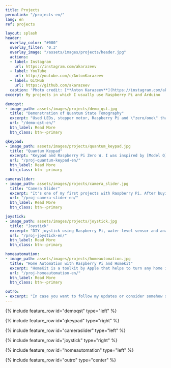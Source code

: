 ```yaml
---
title: Projects
permalink: "/projects-en/"
lang: en
ref: projects

layout: splash
header:
  overlay_color: "#000"
  overlay_filter: '0.3'
  overlay_image: "/assets/images/projects/header.jpg"
  actions:
  - label: Instagram
    url: https://instagram.com/akarazeev
  - label: YouTube
    url: http://youtube.com/c/AntonKarazeev
  - label: GitHub
    url: https://github.com/akarazeev
  caption: 'Photo credit: [**Anton Karazeev**](https://instagram.com/akarazeev)'
excerpt: My projects in which I usually use Raspberry Pi and Arduino

demoqst:
- image_path: assets/images/projects/demo_qst.jpg
  title: "Demonstration of Quantum State Tomography"
  excerpt: "Used LEDs, stepper motor, Raspberry Pi and \"zero/one\" that was given to me by IBM"
  url: "/demo-qst-en/"
  btn_label: Read More
  btn_class: btn--primary

qkeypad:
- image_path: assets/images/projects/quantum_keypad.jpg
  title: "Quantum Keypad"
  excerpt: "Keypad and Raspberry Pi Zero W. I was inspired by [Model Q](https://qiskit.org/modelq/) that was presented as a joke on April Fool's day in 2018 by QISKit (department of IBM which develops quantum computers). IBM sent me different cool things when they saw this quantum keypad in my [post on Twitter](https://twitter.com/antonkarazeev/status/981671571319336960)"
  url: "/proj-quantum-keypad-en/"
  btn_label: Read More
  btn_class: btn--primary

cameraslider:
- image_path: assets/images/projects/camera_slider.jpg
  title: "Camera Slider"
  excerpt: "It's one of my first projects with Raspberry Pi. After buying of necessary parts I started to drill and twist the screws. The result turned out to be pretty cool (the link will lead you to 2 videos -- demonstration of work and a time-lapse shot using my camera slider)"
  url: "/proj-camera-slider-en/"
  btn_label: Read More
  btn_class: btn--primary

joystick:
- image_path: assets/images/projects/joystick.jpg
  title: "Joystick"
  excerpt: "DIY joystick using Raspberry Pi, water-level sensor and analogue stick"
  url: "/proj-joystick-en/"
  btn_label: Read More
  btn_class: btn--primary

homeautomation:
- image_path: assets/images/projects/homeautomation.jpg
  title: "Home Automation with Raspberry Pi and Homekit"
  excerpt: "HomeKit is a toolkit by Apple that helps to turn any home into the \"smart home\" (actually, the home won't become \"smart\", rather some things will become automated, e.g. the lights). Currently I automated all the lights and fan around my work place. There are [tutorial](/home-automation-homekit-en/) on how to set up homebridge server on Raspberry Pi"
  url: "/proj-homeautomation-en/"
  btn_label: Read More
  btn_class: btn--primary

outro:
- excerpt: "In case you want to follow my updates or consider somehow support me, there are such possibilities --&nbsp;[<i class=\"fab fa-twitter\"></i> @antonkarazeev](https://twitter.com/antonkarazeev){: .btn .btn--twitter} and [<i class=\"fab fa-paypal\"></i> Support](https://www.paypal.me/akarazeev){: .btn .btn--success}"
---
```


{% include feature_row id="demoqst" type="left" %}

{% include feature_row id="qkeypad" type="right" %}

{% include feature_row id="cameraslider" type="left" %}

{% include feature_row id="joystick" type="right" %}

{% include feature_row id="homeautomation" type="left" %}

{% include feature_row id="outro" type="center" %}
